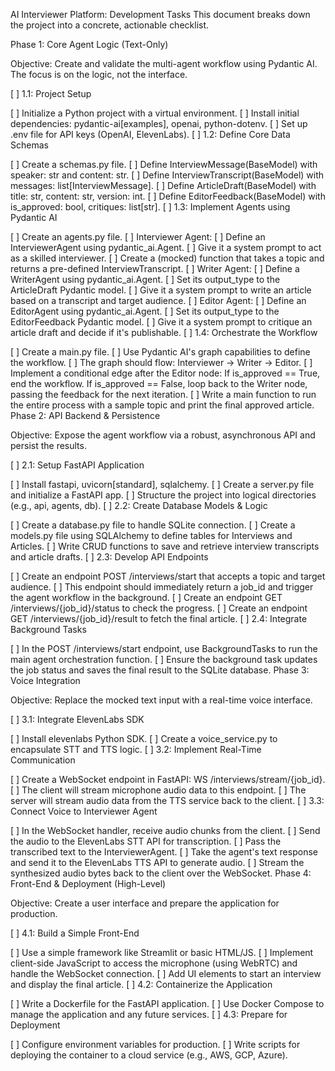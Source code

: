 AI Interviewer Platform: Development Tasks
This document breaks down the project into a concrete, actionable checklist.

Phase 1: Core Agent Logic (Text-Only)

Objective: Create and validate the multi-agent workflow using Pydantic AI. The focus is on the logic, not the interface.

[ ] 1.1: Project Setup

[ ] Initialize a Python project with a virtual environment.
[ ] Install initial dependencies: pydantic-ai[examples], openai, python-dotenv.
[ ] Set up .env file for API keys (OpenAI, ElevenLabs).
[ ] 1.2: Define Core Data Schemas

[ ] Create a schemas.py file.
[ ] Define InterviewMessage(BaseModel) with speaker: str and content: str.
[ ] Define InterviewTranscript(BaseModel) with messages: list[InterviewMessage].
[ ] Define ArticleDraft(BaseModel) with title: str, content: str, version: int.
[ ] Define EditorFeedback(BaseModel) with is_approved: bool, critiques: list[str].
[ ] 1.3: Implement Agents using Pydantic AI

[ ] Create an agents.py file.
[ ] Interviewer Agent:
[ ] Define an InterviewerAgent using pydantic_ai.Agent.
[ ] Give it a system prompt to act as a skilled interviewer.
[ ] Create a (mocked) function that takes a topic and returns a pre-defined InterviewTranscript.
[ ] Writer Agent:
[ ] Define a WriterAgent using pydantic_ai.Agent.
[ ] Set its output_type to the ArticleDraft Pydantic model.
[ ] Give it a system prompt to write an article based on a transcript and target audience.
[ ] Editor Agent:
[ ] Define an EditorAgent using pydantic_ai.Agent.
[ ] Set its output_type to the EditorFeedback Pydantic model.
[ ] Give it a system prompt to critique an article draft and decide if it's publishable.
[ ] 1.4: Orchestrate the Workflow

[ ] Create a main.py file.
[ ] Use Pydantic AI's graph capabilities to define the workflow.
[ ] The graph should flow: Interviewer -> Writer -> Editor.
[ ] Implement a conditional edge after the Editor node:
If is_approved == True, end the workflow.
If is_approved == False, loop back to the Writer node, passing the feedback for the next iteration.
[ ] Write a main function to run the entire process with a sample topic and print the final approved article.
Phase 2: API Backend & Persistence

Objective: Expose the agent workflow via a robust, asynchronous API and persist the results.

[ ] 2.1: Setup FastAPI Application

[ ] Install fastapi, uvicorn[standard], sqlalchemy.
[ ] Create a server.py file and initialize a FastAPI app.
[ ] Structure the project into logical directories (e.g., api, agents, db).
[ ] 2.2: Create Database Models & Logic

[ ] Create a database.py file to handle SQLite connection.
[ ] Create a models.py file using SQLAlchemy to define tables for Interviews and Articles.
[ ] Write CRUD functions to save and retrieve interview transcripts and article drafts.
[ ] 2.3: Develop API Endpoints

[ ] Create an endpoint POST /interviews/start that accepts a topic and target audience.
[ ] This endpoint should immediately return a job_id and trigger the agent workflow in the background.
[ ] Create an endpoint GET /interviews/{job_id}/status to check the progress.
[ ] Create an endpoint GET /interviews/{job_id}/result to fetch the final article.
[ ] 2.4: Integrate Background Tasks

[ ] In the POST /interviews/start endpoint, use BackgroundTasks to run the main agent orchestration function.
[ ] Ensure the background task updates the job status and saves the final result to the SQLite database.
Phase 3: Voice Integration

Objective: Replace the mocked text input with a real-time voice interface.

[ ] 3.1: Integrate ElevenLabs SDK

[ ] Install elevenlabs Python SDK.
[ ] Create a voice_service.py to encapsulate STT and TTS logic.
[ ] 3.2: Implement Real-Time Communication

[ ] Create a WebSocket endpoint in FastAPI: WS /interviews/stream/{job_id}.
[ ] The client will stream microphone audio data to this endpoint.
[ ] The server will stream audio data from the TTS service back to the client.
[ ] 3.3: Connect Voice to Interviewer Agent

[ ] In the WebSocket handler, receive audio chunks from the client.
[ ] Send the audio to the ElevenLabs STT API for transcription.
[ ] Pass the transcribed text to the InterviewerAgent.
[ ] Take the agent's text response and send it to the ElevenLabs TTS API to generate audio.
[ ] Stream the synthesized audio bytes back to the client over the WebSocket.
Phase 4: Front-End & Deployment (High-Level)

Objective: Create a user interface and prepare the application for production.

[ ] 4.1: Build a Simple Front-End

[ ] Use a simple framework like Streamlit or basic HTML/JS.
[ ] Implement client-side JavaScript to access the microphone (using WebRTC) and handle the WebSocket connection.
[ ] Add UI elements to start an interview and display the final article.
[ ] 4.2: Containerize the Application

[ ] Write a Dockerfile for the FastAPI application.
[ ] Use Docker Compose to manage the application and any future services.
[ ] 4.3: Prepare for Deployment

[ ] Configure environment variables for production.
[ ] Write scripts for deploying the container to a cloud service (e.g., AWS, GCP, Azure).

